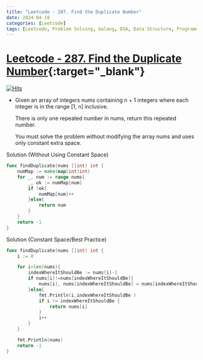 ```yaml
---
title: "Leetcode - 287. Find the Duplicate Number"
date: 2024-04-18
categories: [Leetcode]
tags: [Leetcode, Problem Solving, Golang, DSA, Data Structure, Programming, Algorithm, Array, Two Pointers, Binary Search, Bit Manipulation]
---
```



# [Leetcode - 287. Find the Duplicate Number](https://leetcode.com/problems/find-the-duplicate-number/description/){:target="_blank"}
[![Hits](https://hits.sh/mokhlesurr031.github.io/posts/leetcode-find-the-duplicate-number.svg)](https://hits.sh/mokhlesurr031.github.io/posts/leetcode-find-the-duplicate-number/)


- Given an array of integers nums containing n + 1 integers where each integer is in the range [1, n] inclusive.

  There is only one repeated number in nums, return this repeated number.

  You must solve the problem without modifying the array nums and uses only constant extra space.


Solution (Without Using Constant Space)

```go
func findDuplicate(nums []int) int {
    numMap := make(map[int]int)
    for _, num := range nums{
        _, ok := numMap[num]
        if !ok{
            numMap[num]++
        }else{
            return num
        }
    }
    return -1  
}
```

Solution (Constant Space/Best Practice)

```go
func findDuplicate(nums []int) int {
    i := 0

    for i<len(nums){
        indexWhereItShouldBe := nums[i]-1
        if nums[i]!=nums[indexWhereItShouldBe]{
            nums[i], nums[indexWhereItShouldBe] = nums[indexWhereItShouldBe], nums[i]
        }else{
            fmt.Println(i,indexWhereItShouldBe )
            if i != indexWhereItShouldBe {
                return nums[i]
            }
            i++
        }
    }

    fmt.Println(nums)
    return -1
}
```